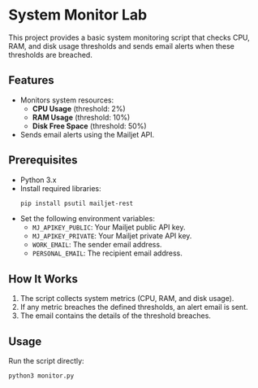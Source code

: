 # System Monitor Lab

This project provides a basic system monitoring script that checks CPU, RAM, and disk usage thresholds and sends email alerts when these thresholds are breached.

## Features

- Monitors system resources:
  - **CPU Usage** (threshold: 2%)
  - **RAM Usage** (threshold: 10%)
  - **Disk Free Space** (threshold: 50%)
- Sends email alerts using the Mailjet API.

## Prerequisites

- Python 3.x
- Install required libraries:
  ```bash
  pip install psutil mailjet-rest
  ```
- Set the following environment variables:
  - `MJ_APIKEY_PUBLIC`: Your Mailjet public API key.
  - `MJ_APIKEY_PRIVATE`: Your Mailjet private API key.
  - `WORK_EMAIL`: The sender email address.
  - `PERSONAL_EMAIL`: The recipient email address.

## How It Works

1. The script collects system metrics (CPU, RAM, and disk usage).
2. If any metric breaches the defined thresholds, an alert email is sent.
3. The email contains the details of the threshold breaches.

## Usage

Run the script directly:
```bash
python3 monitor.py
```
